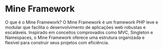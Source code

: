 # Mine Framework

O que é o Mine Framework?
O Mine Framework é um framework PHP leve e modular que facilita o desenvolvimento de aplicações web robustas e escaláveis. 
Inspirado em conceitos comprovados como MVC, Singleton e Namespaces, 
o Mine Framework oferece uma estrutura organizada e flexível para construir seus projetos com eficiência.
